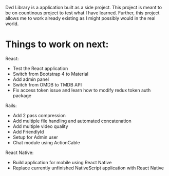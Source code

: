 Dvd Library is a application built as a side project.
This project is meant to be on countinous project to test what I have learned.
Further, this project allows me to work already existing as I might possibly 
would in the real world.


# Things to work on next: 
React:
  - Test the React application
  - Switch from Bootstrap 4 to Material
  - Add admin panel
  - Switch from OMDB to TMDB API
  - Fix access token issue and learn how to modify redux token auth package
  
Rails:
  - Add 2 pass compression
  - Add multiple file handling and automated concatenation
  - Add multiple video quality
  - Add FriendlyId
  - Setup for Admin user
  - Chat module using ActionCable
  
React Native:
  - Build application for mobile using React Native
  - Replace currently unfinished NativeScript application with React Native
